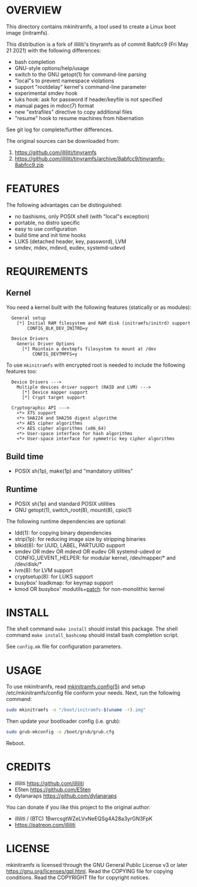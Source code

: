 OVERVIEW
========

This directory contains mkinitramfs, a tool used to create a Linux boot image
(initramfs).

This distribution is a fork of illiliti's tinyramfs as of commit 8abfcc9 (Fri
May 21 2021) with the following differences:
* bash completion
* GNU-style options/help/usage
* switch to the GNU getopt(1) for command-line parsing
* "local"s to prevent namespace violations
* support "rootdelay" kernel's command-line parameter
* experimental smdev hook
* luks hook: ask for password if header/keyfile is not specified
* manual pages in mdoc(7) format
* new "extrafiles" directive to copy additional files
* "resume" hook to resume machines from hibernation

See git log for complete/further differences.

The original sources can be downloaded from:
1. https://github.com/illiliti/tinyramfs
2. https://github.com/illiliti/tinyramfs/archive/8abfcc9/tinyramfs-8abfcc9.zip


FEATURES
========

The following advantages can be distinguished:
* no bashisms, only POSIX shell (with "local"s exception)
* portable, no distro specific
* easy to use configuration
* build time and init time hooks
* LUKS (detached header, key, password), LVM
* smdev, mdev, mdevd, eudev, systemd-udevd


REQUIREMENTS
============

Kernel
------

You need a kernel built with the following features (statically or as modules):
```
  General setup
    [*] Initial RAM filesystem and RAM disk (initramfs/initrd) support
        CONFIG_BLK_DEV_INITRD=y

  Device Drivers
    Generic Driver Options
      [*] Maintain a devtmpfs filesystem to mount at /dev
          CONFIG_DEVTMPFS=y
```

To use `mkinitramfs` with encrypted root is needed to include the following
features too:
```
  Device Drivers --->
    Multiple devices driver support (RAID and LVM) --->
      [*] Device mapper support
      [*] Crypt target support

  Cryptographic API --->
    <*> XTS support
    <*> SHA224 and SHA256 digest algorithm
    <*> AES cipher algorithms
    <*> AES cipher algorithms (x86_64)
    <*> User-space interface for hash algorithms
    <*> User-space interface for symmetric key cipher algorithms
```

Build time
----------
* POSIX sh(1p), make(1p) and "mandatory utilities"

Runtime
-------
* POSIX sh(1p) and standard POSIX utilities
* GNU getopt(1), switch_root(8), mount(8), cpio(1)

The following runtime dependencies are optional:

* ldd(1): for copying binary dependencies
* strip(1p): for reducing image size by stripping binaries
* blkid(8): for UUID, LABEL, PARTUUID support
* smdev OR mdev OR mdevd OR eudev OR systemd-udevd or CONFIG_UEVENT_HELPER:
  for modular kernel, /dev/mapper/* and /dev/disk/*
* lvm(8): for LVM support
* cryptsetup(8): for LUKS support
* busybox' loadkmap: for keymap support
* kmod OR busybox' modutils+[patch][1]: for non-monolithic kernel

[1]: /patches/modprobe-kernel-version.patch


INSTALL
=======

The shell command `make install` should install this package.
The shell command `make install_bashcomp` should install bash completion
script.

See `config.mk` file for configuration parameters.


USAGE
=====

To use mkinitramfs, read [mkinitramfs.config(5)][2] and setup
/etc/mkinitramfs/config file conform your needs.  Next, run the following
command:

```sh
sudo mkinitramfs -o "/boot/initramfs-$(uname -r).img"
```

Then update your bootloader config (i.e. grub):

```sh
sudo grub-mkconfig -o /boot/grub/grub.cfg
```

Reboot.

[2]: http://zeppel.ink/mkinitramfs.config.5.html


CREDITS
=======

* illiliti    <https://github.com/illiliti>
* E5ten       <https://github.com/E5ten>
* dylanaraps  <https://github.com/dylanaraps>

You can donate if you like this project to the original author:
* illiliti / (BTC) 1BwrcsgtWZeLVvNeEQSg4A28a3yrGN3FpK
* https://patreon.com/illiliti


LICENSE
=======

mkinitramfs is licensed through the GNU General Public License v3 or later
<https://gnu.org/licenses/gpl.html>.
Read the COPYING file for copying conditions.
Read the COPYRIGHT file for copyright notices.
